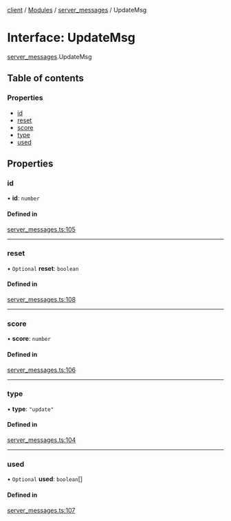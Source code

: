 [client](/) / [Modules](/gen/modules.md) / [server\_messages](/gen/modules/server_messages.md) / UpdateMsg

# Interface: UpdateMsg

[server_messages](/gen/modules/server_messages.md).UpdateMsg

## Table of contents

### Properties

- [id](/gen/interfaces/server_messages.UpdateMsg.md#id)
- [reset](/gen/interfaces/server_messages.UpdateMsg.md#reset)
- [score](/gen/interfaces/server_messages.UpdateMsg.md#score)
- [type](/gen/interfaces/server_messages.UpdateMsg.md#type)
- [used](/gen/interfaces/server_messages.UpdateMsg.md#used)

## Properties

### id

• **id**: `number`

#### Defined in

[server_messages.ts:105](https://github.com/cgsdev0/rollycubes/blob/1c25446/client/src/types/server_messages.ts#L105)

___

### reset

• `Optional` **reset**: `boolean`

#### Defined in

[server_messages.ts:108](https://github.com/cgsdev0/rollycubes/blob/1c25446/client/src/types/server_messages.ts#L108)

___

### score

• **score**: `number`

#### Defined in

[server_messages.ts:106](https://github.com/cgsdev0/rollycubes/blob/1c25446/client/src/types/server_messages.ts#L106)

___

### type

• **type**: ``"update"``

#### Defined in

[server_messages.ts:104](https://github.com/cgsdev0/rollycubes/blob/1c25446/client/src/types/server_messages.ts#L104)

___

### used

• `Optional` **used**: `boolean`[]

#### Defined in

[server_messages.ts:107](https://github.com/cgsdev0/rollycubes/blob/1c25446/client/src/types/server_messages.ts#L107)
